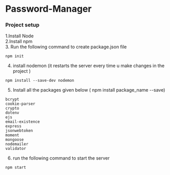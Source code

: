 # Password-Manager

### Project setup

1.Install Node\
2.Install npm\
3. Run the following command to create package.json file
```
npm init
``` 
4. install nodemon (it restarts the server every time u make changes in the project )
```
npm install --save-dev nodemon
```
5. Install all the packages given below ( npm install package_name --save)
```
bcrypt
cookie-parser
crypto
dotenv
ejs
email-existence
express
jsonwebtoken
moment
mongoose
nodemailer
validator
```
6. run the following command to start the server
```
npm start
```
